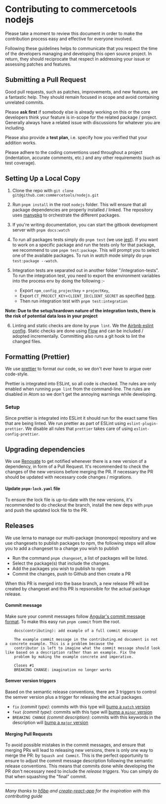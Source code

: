 # Contributing to commercetools nodejs

Please take a moment to review this document in order to make the contribution
process easy and effective for everyone involved.

Following these guidelines helps to communicate that you respect the time of
the developers managing and developing this open source project. In return,
they should reciprocate that respect in addressing your issue or assessing
patches and features.

## Submitting a Pull Request

Good pull requests, such as patches, improvements, and new features, are a fantastic help. They should remain focused in scope and avoid containing unrelated commits.

Please **ask first** if somebody else is already working on this or the core developers think your feature is in-scope for the related package / project. Generally always have a related issue with discussions for whatever you are including.

Please also provide a **test plan**, i.e. specify how you verified that your addition works.

Please adhere to the coding conventions used throughout a project (indentation,
accurate comments, etc.) and any other requirements (such as test coverage).

## Setting Up a Local Copy

1.  Clone the repo with `git clone git@github.com:commercetools/nodejs.git`

2.  Run `pnpm install` in the root `nodejs` folder. This will ensure that all package dependencies are properly installed / linked. The repository uses [manypkg](https://github.com/Thinkmill/manypkg) to orchestrate the different packages.
3.  If you're writing documentation, you can start the gitbook development server with `pnpm docs:watch`

4.  To run all packages tests simply do `pnpm test` (we use [jest](https://github.com/facebook/jest)). If you want to work on a specific package and run the tests only for that package, we recommend to use `pnpm test:package`. This will prompt you to select one of the available packages. To run in _watch_ mode simply do `pnpm test:package --watch`.

5.  Integration tests are separated out in another folder "/integration-tests". To run the integration test, you need to export the environment variables into the process env by doing the following :-

    - Export `npm_config_projectkey` = `projectKey`,
    - Export `CT_PROJECT_KEY`=`CLIENT_ID`:`CLIENT_SECRET` as specified [here](https://commercetools.github.io/nodejs/sdk/api/getCredentials.html).
    - Then run integration test with `pnpm test:integration`

**Note: Due to the setup/teardown nature of the integration tests, there is the risk of potential data loss in your project**

6.  Linting and static checks are done by `pnpm lint`. We the [Airbnb eslint config](https://www.npmjs.com/package/eslint-config-airbnb). Static checks are done using [Flow](https://flowtype.org/) and can be included / adopted incrementally. Committing also runs a git hook to lint the changed files.

## Formatting (Prettier)

We use [prettier](https://github.com/jlongster/prettier) to format our code, so we don't ever have to argue over code-style.

Prettier is integrated into ESLint, so all code is checked. The rules are only enabled when running `pnpm lint` from the command-line.
The rules are disabled in Atom so we don't get the annoying warnings while developing.

### Setup

Since prettier is integrated into ESLint it should run for the exact same files that are being linted.
We run prettier as part of ESLint using `eslint-plugin-prettier`. We disable all rules that `prettier` takes care of using `eslint-config-prettier`.

## Upgrading dependencies

We use [Renovate](https://renovateapp.com/) to get notified whenever there is a new version of a dependency, in form of a Pull Request. It's recommended to check the changes of the new versions before merging the PR. If necessary the PR should be updated with necessary code changes / migrations.

#### Update `pnpm-lock.yaml` file

To ensure the lock file is up-to-date with the new versions, it's recommended to do checkout the branch, install the new deps with `pnpm` and push the updated lock file to the PR.

## Releases

We use lerna to manage our multi-package (monorepo) repository and we use changesets to publish packages to npm, the following steps will allow you to add a changeset to a change you wish to publish

- Run the command `pnpm changeset`, a list of packages will be listed.
- Select the package(s) that include the changes.
- Add the packages you wish to publish to npm
- Commit the changes, push to Github and then create a PR

When this PR is merged into the base branch, a new release PR will be created by changeset and this PR is repsonsible for the actual package release.

#### Commit message

Make sure your commit messages follow [Angular's commit message format](https://github.com/angular/angular.js/blob/master/CONTRIBUTING.md#-git-commit-guidelines). To make this easy run `pnpm commit` from the root.

```
    docs(contributing): add example of a full commit message

    The example commit message in the contributing.md document is not a concrete example. This is a problem because the
    contributor is left to imagine what the commit message should look like based on a description rather than an example. Fix the
    problem by making the example concrete and imperative.

    Closes #1
    BREAKING CHANGE: imagination no longer works
```

#### Semver version triggers

Based on the semantic release conventions, there are 3 triggers to control the semver version plus a trigger for releasing the actual packages.

- `fix` _(commit type)_: commits with this type will [bump a `patch` version](https://github.com/semantic-release/semantic-release#patch-release)
- `feat` _(commit type)_: commits with this type will [bump a `minor` version](https://github.com/semantic-release/semantic-release#minor-feature-release)
- `BREAKING CHANGE` _(commit description)_: commits with this keywords in the description will [bump a `major` version](https://github.com/semantic-release/semantic-release#major-breaking-release)

#### Merging Pull Requests

To avoid possible mistakes in the commit messages, and ensure that merging PRs will lead to releasing new versions, there is only one way to merge the PR: by `Squash and Commit`.
This is the perfect opportunity to ensure to adjust the commit message description following the semantic release conventions. This means that commits done while developing the PR don't necessary need to include the _release triggers_. You can simply do that when squashing the "final" commit.

---

_Many thanks to [h5bp](https://github.com/h5bp/html5-boilerplate/blob/master/CONTRIBUTING.md) and [create-react-app](https://github.com/facebookincubator/create-react-app/blob/master/CONTRIBUTING.md) for the inspiration with this contributing guide_
